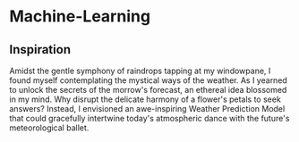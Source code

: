 # Machine-Learning

## Inspiration
Amidst the gentle symphony of raindrops tapping at my windowpane, I found myself contemplating the mystical ways of the weather. As I yearned to unlock the secrets of the morrow's forecast, an ethereal idea blossomed in my mind. Why disrupt the delicate harmony of a flower's petals to seek answers? Instead, I envisioned an awe-inspiring Weather Prediction Model that could gracefully intertwine today's atmospheric dance with the future's meteorological ballet.

